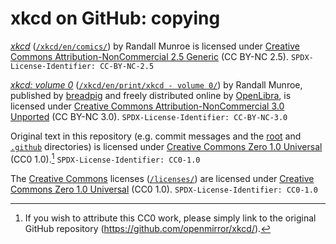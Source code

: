 <!-- SPDX-License-Identifier: CC0-1.0 -->
# xkcd on GitHub: copying

[_xkcd_](https://xkcd.com/) ([`/xkcd/en/comics/`](./xkcd/en/comics/)) by Randall Munroe is licensed under [Creative Commons Attribution-NonCommercial 2.5 Generic](./licenses/CC-BY-NC-2.5.md) (CC BY-NC 2.5). `SPDX-License-Identifier: CC-BY-NC-2.5`

[_xkcd: volume 0_](https://openlibrary.org/works/OL17379456W/xkcd?edition=key:/books/OL25958867M/) ([`/xkcd/en/print/xkcd - volume 0/`](./xkcd/en/print/xkcd%20-%20volume%200/)) by Randall Munroe, published by [breadpig](https://breadpig.myshopify.com/) and freely distributed online by [OpenLibra](https://openlibra.com/en/book/xkcd-volume-0/), is licensed under [Creative Commons Attribution-NonCommercial 3.0 Unported](./licenses/CC-BY-NC-3.0.md) (CC BY-NC 3.0). `SPDX-License-Identifier: CC-BY-NC-3.0`

Original text in this repository (e.g. commit messages and the [root](./) and [`.github`](./.github/) directories) is licensed under [Creative Commons Zero 1.0 Universal](./licenses/CC0-1.0.md) (CC0 1.0).[^1] `SPDX-License-Identifier: CC0-1.0`

The [Creative Commons](https://creativecommons.org/) licenses ([`/licenses/`](./licenses/)) are licensed under [Creative Commons Zero 1.0 Universal](./licenses/CC0-1.0.md) (CC0 1.0). `SPDX-License-Identifier: CC0-1.0`

[^1]: If you wish to attribute this CC0 work, please simply link to the original GitHub repository (<https://github.com/openmirror/xkcd/>).
